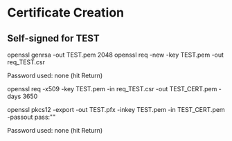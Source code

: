 # Certificate Creation

## Self-signed for TEST

openssl genrsa -out TEST.pem 2048
openssl req -new -key TEST.pem -out req_TEST.csr

Password used: none (hit Return)

openssl req -x509 -key TEST.pem -in req_TEST.csr -out TEST_CERT.pem -days 3650


openssl pkcs12 -export -out TEST.pfx -inkey TEST.pem -in TEST_CERT.pem -passout pass:""

Password used: none (hit Return)